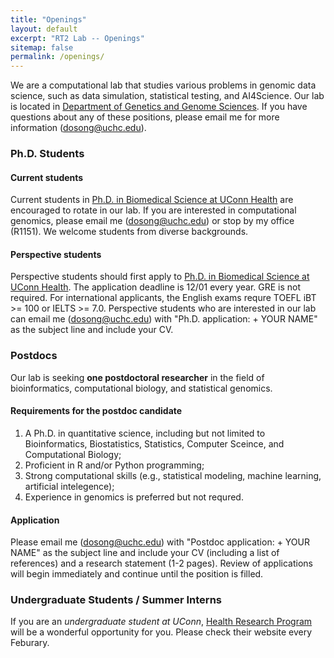 ```yaml
---
title: "Openings"
layout: default
excerpt: "RT2 Lab -- Openings"
sitemap: false
permalink: /openings/
---
```

We are a computational lab that studies various problems in genomic data science, such as data simulation, statistical testing, and AI4Science. Our lab is located in [Department of Genetics and Genome Sciences](https://health.uconn.edu/genetics/). If you have questions about any of these positions, please email me for more information (<dosong@uchc.edu>).

### Ph.D. Students
#### Current students
Current students in [Ph.D. in Biomedical Science at UConn Health](https://health.uconn.edu/graduate-school/academics/programs/ph-d-biomedical-science/) are encouraged to rotate in our lab. If you are interested in computational genomics, please email me (<dosong@uchc.edu>) or stop by my office (R1151). We welcome students from diverse backgrounds. 

<!---
Graduate students in Statistics/CS from UConn Storrs may also contact me for potential Graduate Assistantships.
-->

#### Perspective students
Perspective students should first apply to [Ph.D. in Biomedical Science at UConn Health](https://health.uconn.edu/graduate-school/academics/programs/ph-d-biomedical-science/). The application deadline is 12/01 every year. GRE is not required. For international applicants, the English exams requre TOEFL iBT >= 100 or IELTS >= 7.0. Perspective students who are interested in our lab can email me (<dosong@uchc.edu>) with "Ph.D. application: + YOUR NAME" as the subject line and include your CV.

### Postdocs
Our lab is seeking **one postdoctoral researcher** in the field of bioinformatics, computational biology, and statistical genomics.

#### Requirements for the postdoc candidate
1. A Ph.D. in quantitative science, including but not limited to Bioinformatics, Biostatistics, Statistics, Computer Sceince, and Computational Biology;
2. Proficient in R and/or Python programming;
3. Strong computational skills (e.g., statistical modeling, machine learning, artificial intelegence);
4. Experience in genomics is preferred but not requred.

#### Application
Please email me (<dosong@uchc.edu>) with "Postdoc application: + YOUR NAME" as the subject line and include your CV (including a list of references) and a research statement (1-2 pages). Review of applications will begin immediately and continue until the position is filled.

### Undergraduate Students / Summer Interns
If you are an *undergraduate student at UConn*, [Health Research Program](https://ugradresearch.uconn.edu/hrp/) will be a wonderful opportunity for you. Please check their website every Feburary.

<!---
The application link for my lab is: [HRP SU25-28](https://ugradresearch.uconn.edu/hrp/hrpsu25-28/). The application deadline is **Monday, February 17, 2025**.
-->